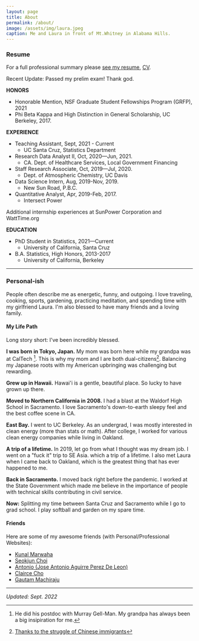 ```yaml
---
layout: page
title: About
permalink: /about/
image: /assets/img/laura.jpeg
caption: Me and Laura in front of Mt.Whitney in Alabama Hills.
---
```


### Resume

For a full professional summary please [see my resume](https://drive.google.com/file/d/1Lr_RPlSyJhZZ1bWD8NxS_Ek1CBMjRqEL/view?usp=sharing), [CV](https://drive.google.com/file/d/1Sa3VebWWGolhA2q3mPoJ-6fwXHmzPDhv/view?usp=sharing).

Recent Update: Passed my prelim exam!  Thank god. 

**HONORS**
* Honorable Mention, NSF Graduate Student Fellowships Program (GRFP), 2021
* Phi Beta Kappa and High Distinction in General Scholarship, UC Berkeley, 2017.


**EXPERIENCE**
* Teaching Assistant, Sept, 2021 - Current
  - UC Santa Cruz, Statistics Department
* Research Data Analyst II, Oct, 2020—Jun, 2021.
  - CA. Dept. of Healthcare Services, Local Government Financing
* Staff Research Associate, Oct, 2019—Jul, 2020.
  - Dept. of Atmospheric Chemistry, UC Davis
* Data Science Intern, Aug, 2019-Nov, 2019.
  - New Sun Road, P.B.C.
* Quantitative Analyst, Apr, 2019-Feb, 2017.
  - Intersect Power

Additional internship experiences at SunPower Corporation and WattTime.org

**EDUCATION**
* PhD Student in Statistics,  2021—Current
  - University of California, Santa Cruz
* B.A. Statistics, High Honors, 2013-2017
  - University of California, Berkeley


***


### Personal-ish

People often describe me as energetic, funny, and outgoing. I love traveling, cooking, sports, gardening, practicing meditation, and spending time with my girlfriend Laura.   I'm also blessed to have many friends and a loving family.   

<!--- * [Here's why I like statistics.](https://sho-kawano.github.io/2021/09/08/why-stats/)
* [Here's why I meditate.](https://sho-kawano.github.io/2021/09/27/why-meditate/)
 * [My evolving views on "doing good"](https://sho-kawano.github.io/) -->

#### My Life Path

Long story short: I've been incredibly blessed.

**I was born in Tokyo, Japan.**  My mom was born here while my grandpa was at CalTech [^1]. This is why my mom and I are both dual-citizens[^2]. Balancing my Japanese roots with my American upbringing was challenging but rewarding.

**Grew up in Hawaii.** Hawai'i is a gentle, beautiful place. So lucky to have grown up there.

**Moved to Northern California in 2008.** I had a blast at the Waldorf High School in Sacramento. I love Sacramento's down-to-earth sleepy feel and the best coffee scene in CA.

**East Bay.** I went to UC Berkeley. As an undergrad, I was mostly interested in clean energy (more than stats or math).  After college, I worked for various clean energy companies while living in Oakland.

**A trip of a lifetime.** In 2019, let go from what I thought was my dream job. I went on a "fuck it" trip to SE Asia. which a trip of a lifetime. I also met Laura when I came back to Oakland, which is the greatest thing that has ever happened to me.

**Back in Sacramento.** I moved back right before the pandemic. I worked at the State Government which made me believe in the importance of people with technical skills contributing in civil service.

**Now:**  Splitting my time between Santa Cruz and Sacramento while I go to grad school. I play softball and garden on my spare time.

#### Friends

Here are some of my awesome friends (with Personal/Professional Websites):

* [Kunal Marwaha](https://kunalmarwaha.com)
* [Seokjun Choi](https://letsjdosth.github.io)
* [Antonio (Jose Antonio Aguirre Perez De Leon)](https://antonio-deleon.github.io)
* [Clairce Cho](http://claricecho.com)
* [Gautam Machiraju](https://gmachiraju.github.io)


***

*Updated: Sept. 2022*

[^1]: He did his postdoc with Murray Gell-Man.  My grandpa has always been a big insipiration for me.
[^2]: [Thanks to the struggle of Chinese immigrants](https://en.wikipedia.org/wiki/United_States_v._Wong_Kim_Ark)
